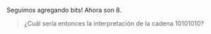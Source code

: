 Seguimos agregando bits! Ahora son 8.

>¿Cuál sería entonces la interpretación de la cadena 10101010?